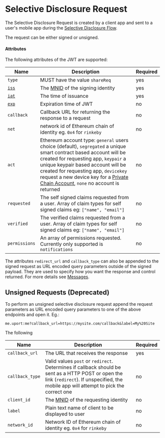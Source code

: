 # Selective Disclosure Request

The Selective Disclosure Request is created by a client app and sent to a user's mobile app during the [Selective Disclosure Flow](../flows/selectivedisclosure.md).

The request can be either signed or unsigned.

#### Attributes

The following attributes of the JWT are supported:

Name | Description | Required
---- | ----------- | --------
`type` | MUST have the value `shareReq` | yes
[`iss`](https://tools.ietf.org/html/rfc7519#section-4.1.1) | The [MNID](https://github.com/uport-project/mnid) of the signing identity| yes
[`iat`](https://tools.ietf.org/html/rfc7519#section-4.1.6) | The time of issuance | yes
[`exp`](https://tools.ietf.org/html/rfc7519#section-4.1.4) | Expiration time of JWT | no
`callback` | Callback URL for returning the response to a request | no
`net` | network id of Ethereum chain of identity eg. `0x4` for `rinkeby` | no
`act` | Ethereum account type: `general` users choice (default), `segregated` a unique smart contract based account will be created for requesting app, `keypair` a unique keypair based account will be created for requesting app, `devicekey` request a new device key for a [Private Chain Account](./privatechain.md), `none` no account is returned | no
`requested` | The self signed claims requested from a user. Array of claim types for self signed claims eg: `["name", "email"]` | no
`verified` | The verified claims requested from a user. Array of claim types for self signed claims eg: `["name", "email"]` | no
`permissions` | An array of permissions requested. Currently only supported is `notifications` | no

The attributes `redirect_url` and `callback_type` can also be appended to the signed request as URL encoded query parameters outside of the signed payload. They are used to specify how you want the response and control returned. For more details see [Messages](./index.md#json-web-token).

## Unsigned Requests (Deprecated)

To perform an unsigned selective disclosure request append the request parameters as URL encoded query parameters to one of the above endpoints and open it. Eg.:

`me.uport:me?callback_url=https://mysite.com/callback&label=My%20Site`

The following

Name | Description | Required
---- | ----------- | --------
`callback_url` | The URL that receives the response | yes
`callback_type` | Valid values `post` or `redirect`. Determines if callback should be sent as a HTTP POST or open the link (`redirect`). If unspecified, the mobile app will attempt to pick the correct one| no
`client_id` | The [MNID](https://github.com/uport-project/mnid) of the requesting identity | no
`label` | Plain text name of client to be displayed to user | no
`network_id` | Network ID of Ethereum chain of identity eg. `0x4` for `rinkeby` | no
